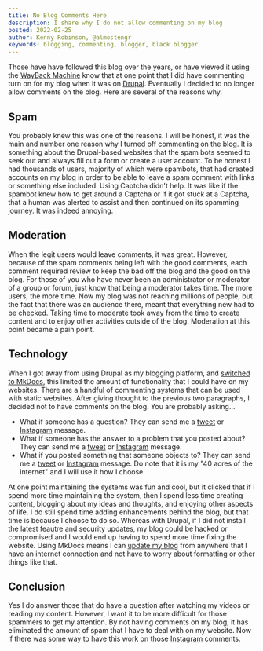 ```yaml
---
title: No Blog Comments Here
description: I share why I do not allow commenting on my blog
posted: 2022-02-25
author: Kenny Robinson, @almostengr
keywords: blogging, commenting, blogger, black blogger
---
```


Those have have followed this blog over the years, or have viewed it using the 
<a href="http://web.archive.org/web/*/thealmostengineer.com" target="_blank">WayBack Machine</a>
know that at one point that I did have commenting turn on for my blog when it was on 
<a href="https://www.drupal.org" target="_blank">Drupal</a>.
Eventually I decided to no longer allow comments on the blog. Here are several 
of the reasons why. 

## Spam

You probably knew this was one of the reasons. I will be honest, it was the main and number one 
reason why I turned off commenting on the blog. It is something about the Drupal-based websites 
that the spam bots seemed to seek out and always fill out a form or create a user account. To be honest 
I had thousands of users, majority of which were spambots, that had created accounts on my blog 
in order to be able to leave a spam comment with links or something else included. 
Using Captcha didn't help. It was like if the spambot knew how to get around a Captcha or if 
it got stuck at a Captcha, that a human was alerted to assist and then continued on its
spamming journey. It was indeed annoying.

## Moderation

When the legit users would leave comments, it was great. However, because of the spam comments 
being left with the good comments, each comment required review to keep the bad off the blog 
and the good on the blog. For those of you who have never been an administrator or moderator 
of a group or forum, just know that being a moderator takes time. The more users, the more time. 
Now my blog was not reaching millions of people, but the fact that there was an audience there, 
meant that everything new had to be checked. Taking time to moderate took away from the time 
to create content and to enjoy other activities outside of the blog. Moderation at this point 
became a pain point. 

## Technology

When I got away from using Drupal as my blogging platform, and 
[switched to MkDocs](/technology/2019.12.21-switched-blog-from-drupal-to-mkdocs/), this limited 
the amount of functionality that I could have on my websites. There are a handful of commenting 
systems that can be used with static websites. After giving thought to the previous two
paragraphs, I decided not to have comments on the blog. You are probably asking... 

* What if someone has a question? They can send me a 
<a href="https://twitter.com/almostengr" target="_blank">tweet</a> or
<a href="https://instagram.com/almostengr" target="_blank">Instagram</a> message. 
* What if someone has the answer to a problem that you posted about? They can send me a 
<a href="https://twitter.com/almostengr" target="_blank">tweet</a> or
<a href="https://instagram.com/almostengr" target="_blank">Instagram</a> message. 
* What if you posted something that someone objects to? They can send me a 
<a href="https://twitter.com/almostengr" target="_blank">tweet</a> or
<a href="https://instagram.com/almostengr" target="_blank">Instagram</a> message. 
Do note that it is my "40 acres of the internet" and I will use it how I choose.

At one point maintaining the systems was fun and cool, but it clicked that if I spend more time 
maintaining the system, then I spend less time creating content, blogging about my ideas and thoughts, 
and enjoying other aspects of life. I do still spend time adding enhancements behind the blog, but 
that time is because I choose to do so. Whereas with Drupal, if I did not install the latest 
feautre and security updates, my blog could be hacked or compromised and I would end up 
having to spend more time fixing the website. 
Using MkDocs means I can [update my blog](/technology/2020.10.04-update-static-website/) from 
anywhere that I have an internet connection and not have to worry about formatting or other 
things like that. 

## Conclusion

Yes I do answer those that do have a question after watching my videos or reading my content. However, 
I want it to be more difficult for those spammers to get my attention. By not having comments
on my blog, it has eliminated the amount of spam that I have to deal with on my website. 
Now if there was some way to have this work on those 
<a href="https://instagram.com/almostengr" target="_blank">Instagram</a> comments.
